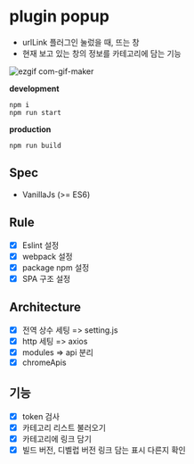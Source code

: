 # plugin popup

- urlLink 플러그인 눌렀을 때, 뜨는 창
- 현재 보고 있는 창의 정보를 카테고리에 담는 기능

![ezgif com-gif-maker](https://user-images.githubusercontent.com/31876632/107482030-7541b500-6bc2-11eb-86f8-1d4614967dcc.gif)

**development**

```
npm i
npm run start
```

**production**

```
npm run build
```

## Spec

- VanillaJs (>= ES6)

## Rule

- [x] Eslint 설정
- [x] webpack 설정
- [x] package npm 설정
- [x] SPA 구조 설정

## Architecture

- [x] 전역 상수 세팅 => setting.js
- [x] http 세팅 => axios
- [x] modules => api 분리
- [x] chromeApis

## 기능

- [x] token 검사
- [x] 카테고리 리스트 불러오기
- [x] 카테고리에 링크 담기
- [x] 빌드 버전, 디벨럽 버전 링크 담는 표시 다른지 확인
